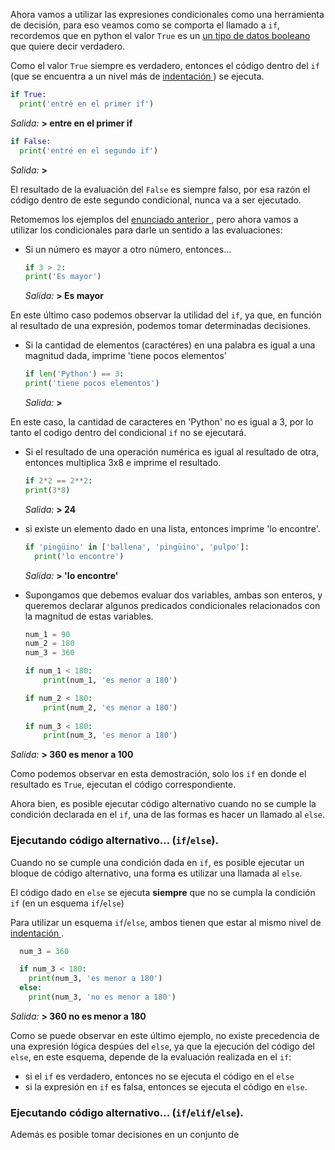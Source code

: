 Ahora vamos a utilizar las expresiones condicionales como una herramienta de decisión, para eso veamos como se comporta el llamado a `if`, recordemos que en python el valor `True` es un <a href=https://es.wikipedia.org/wiki/Tipo_de_dato_l%C3%B3gico > un tipo de datos booleano </a>que quiere decir verdadero.

Como el valor `True` siempre es verdadero, entonces el código dentro del `if` (que se encuentra a un nivel más de <a href=https://es.wikipedia.org/wiki/Indentaci%C3%B3n> indentación </a>) se ejecuta.

``` python
if True:
  print('entré en el primer if')
```
_Salida:_
**> entre en el primer if**

``` python
if False:
  print('entré en el segundo if')
```
_Salida:_
**>**


El resultado de la evaluación del `False` es siempre falso, por esa razón el código dentro de este segundo condicional, nunca va a ser ejecutado.

Retomemos los ejemplos del <a href=#/guides/dh-mumuki/mumuki-guia-python-python-ds-condicionales/exercises/4 >enunciado anterior </a>, pero ahora vamos a utilizar los condicionales para darle un sentido a las evaluaciones:

  * Si un número es mayor a otro número, entonces...
      
      ``` python
    if 3 > 2:
      print('Es mayor')
    ```
    _Salida:_
  **> Es mayor**

En este último caso podemos observar la utilidad del `if`, ya que, en función al resultado de una expresión, podemos tomar determinadas decisiones.

  * Si la cantidad de elementos (caractéres) en una palabra es igual a una magnitud dada, imprime 'tiene pocos elementos'
      
      ``` python
    if len('Python') == 3:
      print('tiene pocos elementos')
    ```
    _Salida:_ 
  **>**

En este caso, la cantidad de caracteres en 'Python' no es igual a 3, por lo tanto el codigo dentro del condicional `if` no se ejecutará.

  * Si el resultado de una operación numérica es igual al resultado de otra, entonces multiplica 3x8 e imprime el resultado.
      
      ``` python
    if 2*2 == 2**2:
      print(3*8)
    ```
    _Salida:_
  **> 24**

  * si existe un elemento dado en una lista, entonces imprime 'lo encontre'.
      
    ``` python
    if 'pingüino' in ['ballena', 'pingüino', 'pulpo']:
      print('lo encontre')
    ```
    _Salida:_
  **> 'lo encontre'**



  * Supongamos que debemos evaluar dos variables, ambas son enteros, y queremos declarar algunos predicados condicionales relacionados con la magnitud de estas variables.

    ``` python
    num_1 = 90
    num_2 = 180
    num_3 = 360
    
    if num_1 < 180:
        print(num_1, 'es menor a 180')
    
    if num_2 < 180:
        print(num_2, 'es menor a 180')
        
    if num_3 < 180:
        print(num_3, 'es menor a 180')
    ```
  _Salida:_
  **> 360 es menor a 100**

Como podemos observar en esta demostración, solo los `if` en donde el resultado es `True`, ejecutan el código correspondiente.

Ahora bien, es posible ejecutar código alternativo cuando no se cumple la condición declarada en el `if`, una de las formas es hacer un llamado al `else`.

### Ejecutando código alternativo... (`if`/`else`).

Cuando no se cumple una condición dada en `if`, es posible ejecutar un bloque de código alternativo, una forma es utilizar una llamada al `else`.

El código dado en `else` se ejecuta **siempre** que no se cumpla la condición `if` (en un esquema `if`/`else`)

Para utilizar un esquema `if`/`else`, ambos tienen que estar al mismo nivel de <a href=https://es.wikipedia.org/wiki/Indentaci%C3%B3n> indentación </a>. 

  ``` python
    num_3 = 360

    if num_3 < 180:
      print(num_3, 'es menor a 180')
    else:
      print(num_3, 'no es menor a 180')
  ```
  
  _Salida:_
  **> 360 no es menor a 180**



Como se puede observar en este último ejemplo, no existe precedencia de una expresión lógica despúes del `else`, ya que la ejecución del código del `else`, en este esquema, depende de la evaluación realizada en el `if`: 
  
  * si el `if` es verdadero, entonces no se ejecuta el código en el `else`
  * si la expresión en `if` es falsa, entonces se ejecuta el código en `else`.


### Ejecutando código alternativo... (`if`/`elif`/`else`).

Además es posible tomar decisiones en un conjunto de 
